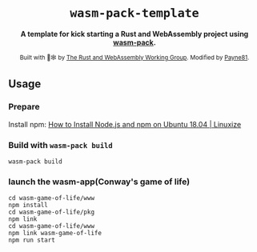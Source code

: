 <div align="center">

<h1><code>wasm-pack-template</code></h1>

  <strong>A template for kick starting a Rust and WebAssembly project using <a href="https://github.com/rustwasm/wasm-pack">wasm-pack</a>.</strong>

  <sub>Built with 🦀🕸 by <a href="https://rustwasm.github.io/">The Rust and WebAssembly Working Group</a>. Modified by <a href="https://github.com/Payne81">Payne81</a>.</sub>

</div>

## Usage

### Prepare

Install npm: [How to Install Node.js and npm on Ubuntu 18.04 | Linuxize](https://linuxize.com/post/how-to-install-node-js-on-ubuntu-18.04/)

### Build with `wasm-pack build`

```
wasm-pack build
```

### launch the wasm-app(Conway's game of life)

```
cd wasm-game-of-life/www
npm install
cd wasm-game-of-life/pkg
npm link
cd wasm-game-of-life/www
npm link wasm-game-of-life
npm run start
```



